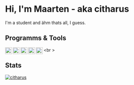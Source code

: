 # Hi, I'm Maarten - aka citharus
I'm a student and ähm thats all, I guess.

## Programms & Tools
[<img align="left" alt="Pycharm" width="22px" src="https://simpleicons.org/icons/pycharm.svg" />][pycharm]
[<img align="left" alt="NeoVim" width="22px" src="https://simpleicons.org/icons/neovim.svg" />][neovim]
[<img align="left" alt="Linux" width="22px" src="https://simpleicons.org/icons/linux.svg" />][linux]
[<img align="left" alt="Git" width="22px" src="https://simpleicons.org/icons/git.svg" />][git]
[<img align="left" alt="Python" width="22px" src="https://simpleicons.org/icons/python.svg" />][python] <br \>

## Stats
[![citharus](https://github-readme-stats.vercel.app/api?username=citharus&count_private=true)](https://github.com/anuraghazra/github-readme-stats)


[pycharm]: https://www.jetbrains.com/pycharm/
[neovim]: https://neovim.io/
[linux]: https://en.wikipedia.org/wiki/Linux
[git]: https://git-scm.com/
[python]: https://www.python.org/
